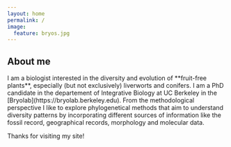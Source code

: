 ```yaml
---
layout: home
permalink: /
image:
  feature: bryos.jpg
---
```


<h2> About me </h2>
I am a biologist interested in the diversity and evolution of **fruit-free plants**, especially (but not exclusively) liverworts and conifers. I am a PhD candidate in the departement of Integrative Biology at UC Berkeley in the [Bryolab](https://bryolab.berkeley.edu). 
From the methodological perspective I like to explore phylogenetical methods that aim to understand diversity patterns by incorporating different sources of information like the fossil record, geographical records, morphology and molecular data.

Thanks for visiting my site!


